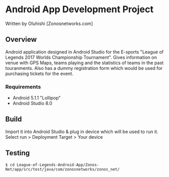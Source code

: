 # Android App Development Project

Written by Oluhishi [Zonosnetworks.com]

## Overview

Android application designed in Android Studio for the E-sports "League of Legends 2017 Worlds Championship Tournament". Gives information on venue with GPS Maps, teams playing and the statistics of teams in the past touranments. Also has a dummy registration form which would be used for purchasing tickets for the event.

### Requirements
  - Android 5.1.1 "Lollipop"
  - Android Studio 8.0
  
## Build

Import it into Android Studio & plug in device which will be used to run it. Select run > Deployment Target > Your device
  
## Testing
 ``` 
 $ cd League-of-Legends-Android-App/Zonos-Net/app/src/test/java/com/zonosnetworks/zonos_net/
 
 ```
 


